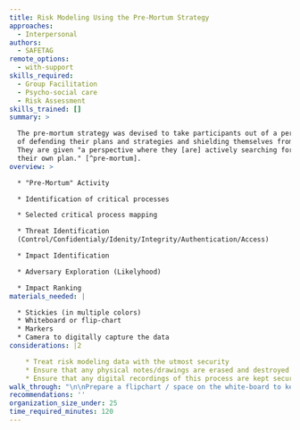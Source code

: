 ```yaml
---
title: Risk Modeling Using the Pre-Mortum Strategy
approaches:
  - Interpersonal
authors:
  - SAFETAG
remote_options:
  - with-support
skills_required:
  - Group Facilitation
  - Psycho-social care
  - Risk Assessment
skills_trained: []
summary: >

  The pre-mortum strategy was devised to take participants out of a perspective
  of defending their plans and strategies and shielding themselves from flaws.
  They are given "a perspective where they [are] actively searching for flaws in
  their own plan." [^pre-mortum]. 
overview: >

  * "Pre-Mortum" Activity

  * Identification of critical processes

  * Selected critical process mapping

  * Threat Identification
  (Control/Confidentialy/Idenity/Integrity/Authentication/Access)

  * Impact Identification

  * Adversary Exploration (Likelyhood)

  * Impact Ranking
materials_needed: |

  * Stickies (in multiple colors)
  * Whiteboard or flip-chart
  * Markers
  * Camera to digitally capture the data
considerations: |2

    * Treat risk modeling data with the utmost security
    * Ensure that any physical notes/drawings are erased and destroyed once digitally recorded.
    * Ensure that any digital recordings of this process are kept secure and encrypted. 
walk_through: "\n\nPrepare a flipchart / space on the white-board to keep track of process', threats, impacts, and adversaries that are identified during other activities. Participants can easily get ahead of the process as they explore individual ideas. Keeping a space for these \"upcoming\" activities will help re-center them on the activity at hand.\n\n**Pre-Mortum Strategy: (30 Minutes)** The pre-mortum strategy was devised to take participants out of a perspective of defending their plans and strategies and shielding themselves from flaws. They are given \"a perspective where they [are] actively searching for flaws in their own plan.\" [^pre-mortum]\n\n  * Explain the pre-mortum activity. The participants are to imagine that it is months into the future and they have continued doing their work as normal. And something happened that left them entirely unable to function or functioning at a very poor level. \"That is all they know; they have to explain what has happened.\" [^pre-mortum]\n  * Create a broad list of possible explanations for what has happened.\n  * Identify the most likely explanations.\n  * List the process' that would have to fail for those causes to take effect.\n  * Identify two to three process' that are central to the failures and write them on a list of *critical process'.*\n\n**Process/Interaction Mapping (30 minutes per process):**\n\n  * Pick a process from the list of *critical processes* identified above.\n  * Clearly identify the process name on the whiteboard or flipchart.\n  * Create a list of individuals who take part in the process.\n  * Draw a symbol of the person.\n  * Write a label describing their role or title.\n  * Draw lines with arrows connecting individuals who interact with each other in this process.\n  * Label the lines with words describing the interaction.\n  * Write numbers on the interactions to show the order they occur in.\n  * Continue this activity with the next *critical process.*\n\n**NOTES:**\n  * You can add follow-on processes to examine if they are identified as critical by the participants during this activity. Specifically, the exercises in the Threat Assessment section pair well.\n\t* Put people on post-its to make them able to be moved around.\n  * Verbally walk the participants through the completed process so you ensure you didn't miss anything.\n  * Take quick notes to remind yourself of any key points not clearly marked on the map before they move on to the next activity.\n  * After completing all the key events take a photo of the whiteboard / store the chart-paper for later documentation.\n"
recommendations: ''
organization_size_under: 25
time_required_minutes: 120
---
```


